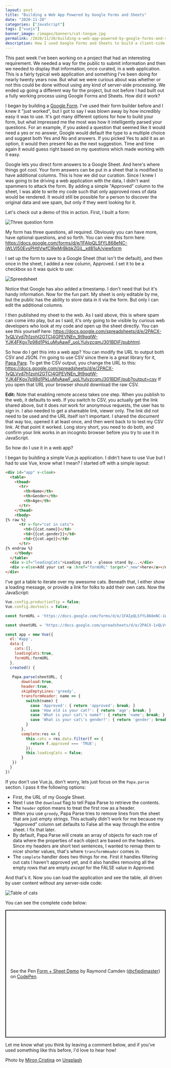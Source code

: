 ```yaml
---
layout: post
title: "Building a Web App Powered by Google Forms and Sheets"
date: "2020-11-20"
categories: ["JavaScript"]
tags: ["vuejs"]
banner_image: /images/banners/cat-tongue.jpg
permalink: /2020/11/20/building-a-web-app-powered-by-google-forms-and-sheets.html
description: How I used Google Forms and Sheets to build a client-side application.
---
```


This past week I've been working on a project that had an interesting requirement. We needed a way for the public to submit information and then we needed to display that information, once curated, in a web application. This is a fairly typical web application and something I've been doing for nearly twenty years now. But what we were curious about was whether or not this could be done without using any kind of server-side processing. We ended up going a different way for the project, but not before I had built out a fully working process using Google Forms and Sheets. How did it work?

I began by building a [Google Form](https://forms.google.com). I've used their form builder before and I knew it "just worked", but I got to say I was blown away by how incredibly easy it was to use. It's got many different options for how to build your form, but what impressed me the most was how it intelligently parsed your questions. For an example, if you asked a question that seemed like it would need a yes or no answer, Google would default the type to a multiple choice and suggest both Yes and No and answers. If you picked Yes to add it as an option, it would then present No as the next suggestion. Time and time again it would guess right based on my questions which made working with it easy. 

Google lets you direct form answers to a Google Sheet. And here's where things got cool. Your form answers can be put in a sheet that is modified to have additional columns. This is how we did our curation. Since I knew I was going to be driving a web application with the data, I didn't want spammers to attack the form. By adding a simple "Approved" column to the sheet, I was able to write my code such that only approved rows of data would be rendered. It would still be possible for a person to discover the original data and see spam, but only if they went looking for it. 

Let's check out a demo of this in action. First, I built a form:

<p>
<img data-src="https://static.raymondcamden.com/images/2020/11/forma1.jpg" alt="Three question form" class="lazyload imgborder imgcenter">
</p>

My form has three questions, all required. Obviously you can have more, have optional questions, and so forth. You can view this form here: <https://docs.google.com/forms/d/e/1FAIpQLSfYL868eNC-iWLVI50EvsPHtIVwfCIReMrBkbkZGiL_xd81sA/viewform>

I set up the form to save to a Google Sheet (that isn't the default), and then once in the sheet, I added a new column, Approved. I set it to be a checkbox so it was quick to use:

<p>
<img data-src="https://static.raymondcamden.com/images/2020/11/form2.jpg" alt="Spreedsheet" class="lazyload imgborder imgcenter">
</p>

Notice that Google has also added a timestamp. I don't need that but it's handy information. Now for the fun part. My sheet is only editable by me, but the public has the ability to store data in it via the form. But only I can edit the additional columns. 

I then published my sheet to the web. As I said above, this is where spam can come into play, but as I said, it's only going to be visible by curious web developers who look at my code and open up the sheet directly. You can see this yourself here: <https://docs.google.com/spreadsheets/d/e/2PACX-1vQLVvd7h1zohI2GTCI4GPEVNEn_9t9qqtW-YJK4FKgv7p98d1PkLuMyAawF_uoLYulyzcqmJ301BDlF/pubhtml>. 

So how do I get this into a web app? You can modify the URL to output both CSV and JSON. I'm going to use CSV since there is a great library for it, [Papa Pare](https://www.papaparse.com/). To get the CSV output, you change the URL to this: <https://docs.google.com/spreadsheets/d/e/2PACX-1vQLVvd7h1zohI2GTCI4GPEVNEn_9t9qqtW-YJK4FKgv7p98d1PkLuMyAawF_uoLYulyzcqmJ301BDlF/pub?output=csv> If you open that URL your browser should download the raw CSV. 

**Edit:** Note that enabling remote access takes one step. When you publish to the web, it defaults to web. If you switch to CSV, you actually get the link shared above, but it does *not* work for anonymous requests, the user has to sign in. I also needed to get a shareable link, viewer only. The link did not need to be used and the URL itself isn't important. I shared the document that way too, opened it at least once, and then went back to to test my CSV link. At that point it worked. Long story short, you need to do both, and confirm your link works in an incognito browser before you try to use it in JavaScript.

So how do I use it in a web app?

I began by building a simple Vue.js application. I didn't have to use Vue but I had to use Vue, know what I mean? I started off with a simple layout:

```html
<div id="app" v-cloak>
  <table>
    <thead>
      <tr>
        <th>Name</th>
        <th>Gender</th>
        <th>Age</th>
      </tr>
    </thead>
    <tbody>
{% raw %}
      <tr v-for="cat in cats">
        <td>{{cat.name}}</td>
        <td>{{cat.gender}}</td>
        <td>{{cat.age}}</td>
      </tr>
{% endraw %}    
	</tbody>
  </table>
  <div v-if="loadingCats">Loading cats - please stand by...</div>
  <div v-else>Add your cat <a :href="formURL" target="_new">here</a></div>
</div>
```

I've got a table to iterate over my awesome cats. Beneath that, I either show a loading message, or provide a link for folks to add their own cats. Now the JavaScript:

```js
Vue.config.productionTip = false;
Vue.config.devtools = false;

const formURL = 'https://docs.google.com/forms/d/e/1FAIpQLSfYL868eNC-iWLVI50EvsPHtIVwfCIReMrBkbkZGiL_xd81sA/viewform?usp=sf_link';

const sheetURL = 'https://docs.google.com/spreadsheets/d/e/2PACX-1vQLVvd7h1zohI2GTCI4GPEVNEn_9t9qqtW-YJK4FKgv7p98d1PkLuMyAawF_uoLYulyzcqmJ301BDlF/pub?output=csv';

const app = new Vue({
  el:'#app',
  data:{
    cats:[],
    loadingCats:true,
	formURL:formURL
  },
  created() {
    
   Papa.parse(sheetURL, {
       download:true,
       header:true,
       skipEmptyLines:'greedy',
       transformHeader: name => {
         switch(name) {
           case 'Approved': { return 'approved'; break; }
           case 'How old is your cat?': { return 'age'; break; }
           case 'What is your cat\'s name?': { return 'name'; break; }
           case 'What is your cat\'s gender?': { return 'gender'; break; }
         }
       },
       complete:res => {
         this.cats = res.data.filter(f => {
           return f.approved === 'TRUE';
         });
         this.loadingCats = false;
       }
   })
  }
})
```

If you don't use Vue.js, don't worry, lets just focus on the `Papa.parse` section. I pass it the following options:

* First, the URL of my Google Sheet.
* Next I use the `download` flag to tell Papa Parse to retrieve the contents.
* The `header` option means to treat the first row as a header.
* When you use `greedy`, Papa Parse tries to remove lines from the sheet that are just empty strings. This actually didn't work for me because my "Approved" column set defaults to False all the way through the entire sheet. I fix that later.
* By default, Papa Parse will create an array of objects for each row of data where the properties of each object are based on the headers. Since my headers are short text sentences, I wanted to remap them to nicer shorter values, that's where `transformHeader` comes in.
* The `complete` handler does two things for me. First it handles filtering out cats I haven't approved yet, and it also handles removing all the empty rows that are empty *except* for the FALSE value in Approved.

And that's it. Now you can load the application and see the table, all driven by user content without any server-side code:

<p>
<img data-src="https://static.raymondcamden.com/images/2020/11/form3.jpg" alt="Table of cats" class="lazyload imgborder imgcenter">
</p>

You can see the complete code below:

<p class="codepen" data-height="400" data-theme-id="dark" data-default-tab="js,result" data-user="cfjedimaster" data-slug-hash="zYBVWLY" style="height: 400px; box-sizing: border-box; display: flex; align-items: center; justify-content: center; border: 2px solid; margin: 1em 0; padding: 1em;" data-pen-title="Form + Sheet Demo">
  <span>See the Pen <a href="https://codepen.io/cfjedimaster/pen/zYBVWLY">
  Form + Sheet Demo</a> by Raymond Camden (<a href="https://codepen.io/cfjedimaster">@cfjedimaster</a>)
  on <a href="https://codepen.io">CodePen</a>.</span>
</p>
<script async src="https://static.codepen.io/assets/embed/ei.js"></script>

Let me know what you think by leaving a comment below, and if you've used something like this before, I'd love to hear how!

<span>Photo by <a href="https://unsplash.com/@crismiron?utm_source=unsplash&amp;utm_medium=referral&amp;utm_content=creditCopyText">Miron Cristina</a> on <a href="https://unsplash.com/s/photos/form-cat?utm_source=unsplash&amp;utm_medium=referral&amp;utm_content=creditCopyText">Unsplash</a></span>